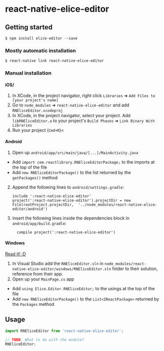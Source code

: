# react-native-elice-editor

## Getting started

`$ npm install elice-editor --save`

### Mostly automatic installation

`$ react-native link react-native-elice-editor`

### Manual installation

#### iOS/

1. In XCode, in the project navigator, right click `Libraries` ➜
   `Add Files to [your project's name]`
2. Go to `node_modules` ➜ `react-native-elice-editor` and add
   `RNEliceEditor.xcodeproj`
3. In XCode, in the project navigator, select your project. Add
   `libRNEliceEditor.a` to your project's `Build Phases` ➜
   `Link Binary With Libraries`
4. Run your project (`Cmd+R`)<

#### Android

1. Open up `android/app/src/main/java/[...]/MainActivity.java`

- Add `import com.reactlibrary.RNEliceEditorPackage;` to the imports at the top
  of the file
- Add `new RNEliceEditorPackage()` to the list returned by the `getPackages()`
  method

2. Append the following lines to `android/settings.gradle`:
   ```
   include ':react-native-elice-editor'
   project(':react-native-elice-editor').projectDir = new File(rootProject.projectDir, 	'../node_modules/react-native-elice-editor/android')
   ```
3. Insert the following lines inside the dependencies block in
   `android/app/build.gradle`:
   ```
     compile project(':react-native-elice-editor')
   ```

#### Windows

[Read it! :D](https://github.com/ReactWindows/react-native)

1. In Visual Studio add the `RNEliceEditor.sln` in
   `node_modules/react-native-elice-editor/windows/RNEliceEditor.sln` folder to
   their solution, reference from their app.
2. Open up your `MainPage.cs` app

- Add `using Elice.Editor.RNEliceEditor;` to the usings at the top of the file
- Add `new RNEliceEditorPackage()` to the `List<IReactPackage>` returned by the
  `Packages` method

## Usage

```javascript
import RNEliceEditor from 'react-native-elice-editor';

// TODO: What to do with the module?
RNEliceEditor;
```
